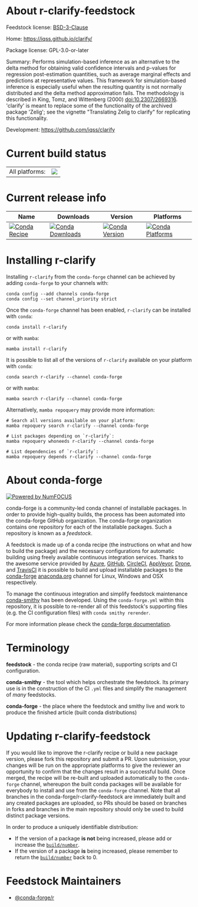 About r-clarify-feedstock
=========================

Feedstock license: [BSD-3-Clause](https://github.com/conda-forge/r-clarify-feedstock/blob/main/LICENSE.txt)

Home: https://iqss.github.io/clarify/

Package license: GPL-3.0-or-later

Summary: Performs simulation-based inference as an alternative to the delta method for obtaining valid confidence intervals and p-values for regression post-estimation quantities, such as average marginal effects and predictions at representative values. This framework for simulation-based inference is especially useful when the resulting quantity is not normally distributed and the delta method approximation fails. The methodology is described in King, Tomz, and Wittenberg (2000) <doi:10.2307/2669316>. 'clarify' is meant to replace some of the functionality of the archived package 'Zelig'; see the vignette "Translating Zelig to clarify" for replicating this functionality.

Development: https://github.com/iqss/clarify

Current build status
====================


<table><tr><td>All platforms:</td>
    <td>
      <a href="https://dev.azure.com/conda-forge/feedstock-builds/_build/latest?definitionId=19714&branchName=main">
        <img src="https://dev.azure.com/conda-forge/feedstock-builds/_apis/build/status/r-clarify-feedstock?branchName=main">
      </a>
    </td>
  </tr>
</table>

Current release info
====================

| Name | Downloads | Version | Platforms |
| --- | --- | --- | --- |
| [![Conda Recipe](https://img.shields.io/badge/recipe-r--clarify-green.svg)](https://anaconda.org/conda-forge/r-clarify) | [![Conda Downloads](https://img.shields.io/conda/dn/conda-forge/r-clarify.svg)](https://anaconda.org/conda-forge/r-clarify) | [![Conda Version](https://img.shields.io/conda/vn/conda-forge/r-clarify.svg)](https://anaconda.org/conda-forge/r-clarify) | [![Conda Platforms](https://img.shields.io/conda/pn/conda-forge/r-clarify.svg)](https://anaconda.org/conda-forge/r-clarify) |

Installing r-clarify
====================

Installing `r-clarify` from the `conda-forge` channel can be achieved by adding `conda-forge` to your channels with:

```
conda config --add channels conda-forge
conda config --set channel_priority strict
```

Once the `conda-forge` channel has been enabled, `r-clarify` can be installed with `conda`:

```
conda install r-clarify
```

or with `mamba`:

```
mamba install r-clarify
```

It is possible to list all of the versions of `r-clarify` available on your platform with `conda`:

```
conda search r-clarify --channel conda-forge
```

or with `mamba`:

```
mamba search r-clarify --channel conda-forge
```

Alternatively, `mamba repoquery` may provide more information:

```
# Search all versions available on your platform:
mamba repoquery search r-clarify --channel conda-forge

# List packages depending on `r-clarify`:
mamba repoquery whoneeds r-clarify --channel conda-forge

# List dependencies of `r-clarify`:
mamba repoquery depends r-clarify --channel conda-forge
```


About conda-forge
=================

[![Powered by
NumFOCUS](https://img.shields.io/badge/powered%20by-NumFOCUS-orange.svg?style=flat&colorA=E1523D&colorB=007D8A)](https://numfocus.org)

conda-forge is a community-led conda channel of installable packages.
In order to provide high-quality builds, the process has been automated into the
conda-forge GitHub organization. The conda-forge organization contains one repository
for each of the installable packages. Such a repository is known as a *feedstock*.

A feedstock is made up of a conda recipe (the instructions on what and how to build
the package) and the necessary configurations for automatic building using freely
available continuous integration services. Thanks to the awesome service provided by
[Azure](https://azure.microsoft.com/en-us/services/devops/), [GitHub](https://github.com/),
[CircleCI](https://circleci.com/), [AppVeyor](https://www.appveyor.com/),
[Drone](https://cloud.drone.io/welcome), and [TravisCI](https://travis-ci.com/)
it is possible to build and upload installable packages to the
[conda-forge](https://anaconda.org/conda-forge) [anaconda.org](https://anaconda.org/)
channel for Linux, Windows and OSX respectively.

To manage the continuous integration and simplify feedstock maintenance
[conda-smithy](https://github.com/conda-forge/conda-smithy) has been developed.
Using the ``conda-forge.yml`` within this repository, it is possible to re-render all of
this feedstock's supporting files (e.g. the CI configuration files) with ``conda smithy rerender``.

For more information please check the [conda-forge documentation](https://conda-forge.org/docs/).

Terminology
===========

**feedstock** - the conda recipe (raw material), supporting scripts and CI configuration.

**conda-smithy** - the tool which helps orchestrate the feedstock.
                   Its primary use is in the construction of the CI ``.yml`` files
                   and simplify the management of *many* feedstocks.

**conda-forge** - the place where the feedstock and smithy live and work to
                  produce the finished article (built conda distributions)


Updating r-clarify-feedstock
============================

If you would like to improve the r-clarify recipe or build a new
package version, please fork this repository and submit a PR. Upon submission,
your changes will be run on the appropriate platforms to give the reviewer an
opportunity to confirm that the changes result in a successful build. Once
merged, the recipe will be re-built and uploaded automatically to the
`conda-forge` channel, whereupon the built conda packages will be available for
everybody to install and use from the `conda-forge` channel.
Note that all branches in the conda-forge/r-clarify-feedstock are
immediately built and any created packages are uploaded, so PRs should be based
on branches in forks and branches in the main repository should only be used to
build distinct package versions.

In order to produce a uniquely identifiable distribution:
 * If the version of a package **is not** being increased, please add or increase
   the [``build/number``](https://docs.conda.io/projects/conda-build/en/latest/resources/define-metadata.html#build-number-and-string).
 * If the version of a package **is** being increased, please remember to return
   the [``build/number``](https://docs.conda.io/projects/conda-build/en/latest/resources/define-metadata.html#build-number-and-string)
   back to 0.

Feedstock Maintainers
=====================

* [@conda-forge/r](https://github.com/conda-forge/r/)

